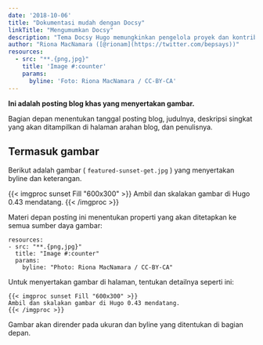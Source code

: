 ```yaml
---
date: '2018-10-06'
title: "Dokumentasi mudah dengan Docsy"
linkTitle: "Mengumumkan Docsy"
description: "Tema Docsy Hugo memungkinkan pengelola proyek dan kontributor fokus pada konten, bukan pada menciptakan kembali infrastruktur situs web dari awal"
author: "Riona MacNamara ([@rionam](https://twitter.com/bepsays))"
resources:
  - src: "**.{png,jpg}"
    title: 'Image #:counter'
    params:
      byline: 'Foto: Riona MacNamara / CC-BY-CA'
---
```


**Ini adalah posting blog khas yang menyertakan gambar.**

Bagian depan menentukan tanggal posting blog, judulnya, deskripsi singkat yang akan ditampilkan di halaman arahan blog, dan penulisnya.

## Termasuk gambar

Berikut adalah gambar ( `featured-sunset-get.jpg` ) yang menyertakan byline dan keterangan.

{{< imgproc sunset Fill "600x300" >}} Ambil dan skalakan gambar di Hugo 0.43 mendatang. {{< /imgproc >}}

Materi depan posting ini menentukan properti yang akan ditetapkan ke semua sumber daya gambar:

```
resources:
- src: "**.{png,jpg}"
  title: "Image #:counter"
  params:
    byline: "Photo: Riona MacNamara / CC-BY-CA"
```

Untuk menyertakan gambar di halaman, tentukan detailnya seperti ini:

```
{{< imgproc sunset Fill "600x300" >}}
Ambil dan skalakan gambar di Hugo 0.43 mendatang.
{{< /imgproc >}}
```

Gambar akan dirender pada ukuran dan byline yang ditentukan di bagian depan.

